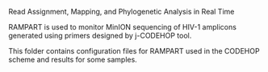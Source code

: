 Read Assignment, Mapping, and Phylogenetic Analysis in Real Time

RAMPART is used to monitor MinION sequencing of HIV-1 amplicons generated using primers designed by j-CODEHOP tool.

This folder contains configuration files for RAMPART used in the CODEHOP scheme and results for some samples.
